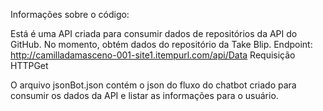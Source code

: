 Informações sobre o código:

Está é uma API criada para consumir dados de repositórios da API do GitHub. No momento, obtém dados do repositório da Take Blip.
Endpoint: http://camilladamasceno-001-site1.itempurl.com/api/Data
Requisição HTTPGet

O arquivo jsonBot.json contém o json do fluxo do chatbot criado para consumir os dados da API e listar as informações para o usuário.

